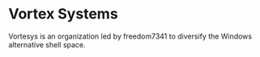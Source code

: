 # Vortex Systems
Vortesys is an organization led by freedom7341 to diversify the Windows alternative shell space.
